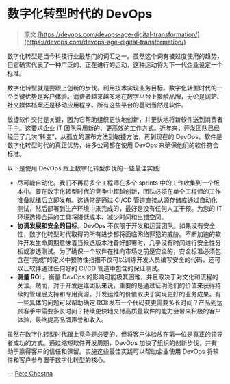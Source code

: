 # 数字化转型时代的 DevOps

> 原文:[https://devops.com/devops-age-digital-transformation/](https://devops.com/devops-age-digital-transformation/)

数字化转型是当今科技行业最热门的词汇之一。虽然这个词有被过度使用的趋势，但它确实代表了一种广泛的、正在进行的运动，这种运动将为下一代企业设定一个标准。

数字化转型就是要跟上创新的步伐，利用技术实现业务目标。数字化转型时代的一个关键优势是客户体验。消费者越来越多地在数字平台上接触品牌，无论是网站、社交媒体档案还是移动应用程序。所有这些平台的基础当然是软件。

敏捷软件交付是关键，因为它帮助组织更快地创新，并更快地将新软件送到消费者手中。这要求企业 IT 团队采用新的、更高效的工作方式。近年来，开发团队已经经历了几次“转变”，从孤立的瀑布方法到敏捷方法，再到现在的 DevOps。软件是数字化转型时代的真正优势，许多公司都在使用 DevOps 来确保他们的软件符合标准。

以下是使用 DevOps 跟上数字化转型步伐的一些最佳实践:

*   尽可能自动化。我们不再将多个工程师在多个 sprints 中的工作收集到一个版本中。要在数字化转型时代的竞争中超越创新，团队必须在单个工程师的工作准备就绪后立即发布。这通常是通过 CI/CD 管道直接从源存储库通过自动化测试，然后部署到生产环境中来完成的，最好是没有任何人工干预。为您的 IT 环境选择合适的工具将降低成本、减少时间和出错空间。
*   **协调发展和安全的目标**。DevOps 不仅限于开发和运营团队。如果没有安全性，数字化转型时代取得的所有进步都将面临网络罪犯的威胁。不断加速的软件开发生命周期意味着当候选版本准备好部署时，几乎没有时间进行安全性分析或渗透测试。为了确保一个软件在推向市场之前是安全的，安全标准必须包含在“完成”的定义中预防性扫描不仅可以训练开发人员编写安全的代码，还可以让软件通过任何好的 CI/CD 管道中包含的保证测试。
*   **测量 ROI** 。衡量 DevOps 的影响可能极其困难，并且取决于对文化和流程的关注。然而，对于开发运维团队来说，重要的是通过证明他们的价值来获得持续的管理层支持和专用资源。开发运维的价值取决于实现更好的业务成果。有一些具体的问题可以帮助确定 ROI:发布一个代码变更需要多长时间？产品到达顾客手中需要多长时间？持续更快地交付高质量软件的能力会带来积极的客户体验，最终提高品牌声誉和收入。

虽然在数字化转型时代跟上竞争是必要的，但将客户体验放在第一位是真正的领导者成功的方式。通过缩短软件开发周期，DevOps 加快了组织的创新步伐，并有助于赢得客户的信任和保留。实施这些最佳实践可以帮助企业使用 DevOps 将软件和客户参与置于数字化转型的核心。

— [Pete Chestna](https://devops.com/author/pete-chestna/)